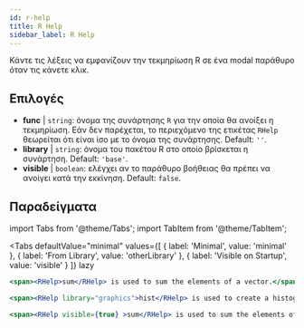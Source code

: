 ```yaml
---
id: r-help
title: R Help
sidebar_label: R Help
---
```


Κάντε τις λέξεις να εμφανίζουν την τεκμηρίωση R σε ένα modal παράθυρο όταν τις κάνετε κλικ.

## Επιλογές

* __func__ | `string`: όνομα της συνάρτησης `R` για την οποία θα ανοίξει η τεκμηρίωση. Εάν δεν παρέχεται, το περιεχόμενο της ετικέτας `RHelp` θεωρείται ότι είναι ίσο με το όνομα της συνάρτησης. Default: `''`.
* __library__ | `string`: όνομα του πακέτου R στο οποίο βρίσκεται η συνάρτηση. Default: `'base'`.
* __visible__ | `boolean`: ελέγχει αν το παράθυρο βοήθειας θα πρέπει να ανοίγει κατά την εκκίνηση. Default: `false`.


## Παραδείγματα

import Tabs from '@theme/Tabs';
import TabItem from '@theme/TabItem';

<Tabs
    defaultValue="minimal"
    values={[
        { label: 'Minimal', value: 'minimal' },
        { label: 'From Library', value: 'otherLibrary' },
        { label: 'Visible on Startup', value: 'visible' }
    ]}
    lazy
>

<TabItem value="minimal" >

```jsx live
<span><RHelp>sum</RHelp> is used to sum the elements of a vector.</span>
```

</TabItem>

<TabItem value="otherLibrary" >

```jsx live
<span><RHelp library="graphics">hist</RHelp> is used to create a histogram.</span>
```

</TabItem>

<TabItem value="visible" >

```jsx live
<span><RHelp visible={true} >sum</RHelp> is used to sum the elements of a vector.</span>
```

</TabItem>

</Tabs>
